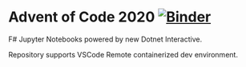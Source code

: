 # Advent of Code 2020 [![Binder](https://mybinder.org/badge_logo.svg)](https://mybinder.org/v2/gh/bolte-17/Advent-of-Code-2020/HEAD)

F# Jupyter Notebooks powered by new Dotnet Interactive.

Repository supports VSCode Remote containerized dev environment.